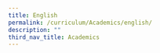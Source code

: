 ```yaml
---
title: English
permalink: /curriculum/Academics/english/
description: ""
third_nav_title: Academics
---
```

